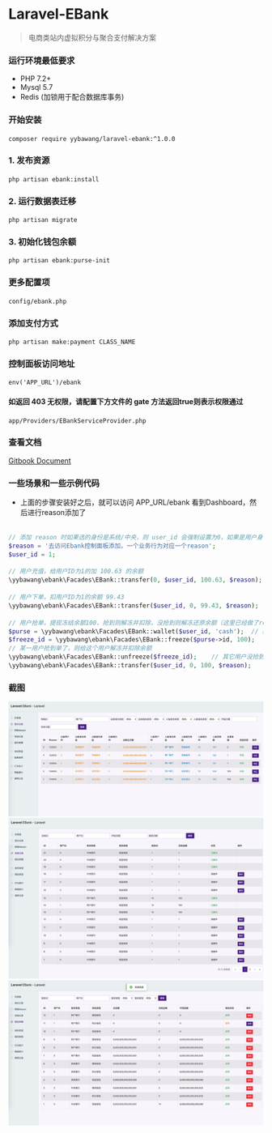 # Laravel-EBank

> 电商类站内虚拟积分与聚合支付解决方案

### 运行环境最低要求

- PHP 7.2+
- Mysql 5.7
- Redis (加锁用于配合数据库事务)

### 开始安装

`composer require yybawang/laravel-ebank:^1.0.0`

### 1. 发布资源

`php artisan ebank:install`

### 2. 运行数据表迁移

`php artisan migrate`

### 3. 初始化钱包余额

`php artisan ebank:purse-init`

### 更多配置项

`config/ebank.php`

### 添加支付方式

`php artisan make:payment CLASS_NAME`

### 控制面板访问地址

`env('APP_URL')/ebank`

#### 如返回 403 无权限，请配置下方文件的 gate 方法返回true则表示权限通过

`app/Providers/EBankServiceProvider.php`

### 查看文档

[Gitbook Document](https://yybawang.gitbook.io/laravel-ebank/)

### 一些场景和一些示例代码

- 上面的步骤安装好之后，就可以访问 APP_URL/ebank 看到Dashboard，然后进行reason添加了
```php

// 添加 reason 时如果选的身份是系统/中央，则 user_id 会强制设置为0，如果是用户身份则必 > 0
$reason = '去访问Ebank控制面板添加，一个业务行为对应一个reason';
$user_id = 1;

// 用户充值，给用户ID为1的加 100.63 的余额
\yybawang\ebank\Facades\EBank::transfer(0, $user_id, 100.63, $reason);

// 用户下单，扣用户ID为1的余额 99.43
\yybawang\ebank\Facades\EBank::transfer($user_id, 0, 99.43, $reason);

// 用户抢单，提现冻结余额100，抢到则解冻并扣除，没抢到则解冻还原余额（这里已经做了redis lock，无需再处理事务和并发，包括其它所有行为都做了 lock）
$purse = \yybawang\ebank\Facades\EBank::wallet($user_id, 'cash');  // 获取cash钱包Model对象
$freeze_id = \yybawang\ebank\Facades\EBank::freeze($purse->id, 100);   // 会翻一个int id，这个需要保存起来在你的业务表，作为后续解冻操作，不保存很难追溯哦
// 某一用户抢到单了，则给这个用户解冻并扣除余额
\yybawang\ebank\Facades\EBank::unfreeze($freeze_id);    // 其它用户没抢到单，则只需要做这一个解冻操作就可以了，会自动还原余额
\yybawang\ebank\Facades\EBank::transfer($user_id, 0, 100, $reason);

```

### 截图

![](https://raw.githubusercontent.com/yybawang/images/master/picgo/20200312172715.png)
![](https://raw.githubusercontent.com/yybawang/images/master/picgo/20200312172807.png)
![](https://raw.githubusercontent.com/yybawang/images/master/picgo/20200312172848.png)
